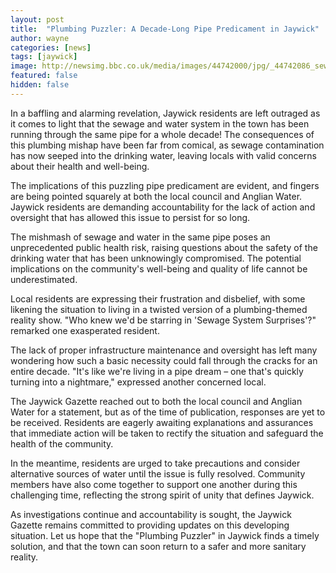 ```yaml
---
layout: post
title:  "Plumbing Puzzler: A Decade-Long Pipe Predicament in Jaywick"
author: wayne
categories: [news]
tags: [jaywick]
image: http://newsimg.bbc.co.uk/media/images/44742000/jpg/_44742086_sewagewater_226.jpg
featured: false
hidden: false
---
```


In a baffling and alarming revelation, Jaywick residents are left outraged as it comes to light that the sewage and water system in the town has been running through the same pipe for a whole decade! The consequences of this plumbing mishap have been far from comical, as sewage contamination has now seeped into the drinking water, leaving locals with valid concerns about their health and well-being.

The implications of this puzzling pipe predicament are evident, and fingers are being pointed squarely at both the local council and Anglian Water. Jaywick residents are demanding accountability for the lack of action and oversight that has allowed this issue to persist for so long.

The mishmash of sewage and water in the same pipe poses an unprecedented public health risk, raising questions about the safety of the drinking water that has been unknowingly compromised. The potential implications on the community's well-being and quality of life cannot be underestimated.

Local residents are expressing their frustration and disbelief, with some likening the situation to living in a twisted version of a plumbing-themed reality show. "Who knew we'd be starring in 'Sewage System Surprises'?" remarked one exasperated resident.

The lack of proper infrastructure maintenance and oversight has left many wondering how such a basic necessity could fall through the cracks for an entire decade. "It's like we're living in a pipe dream – one that's quickly turning into a nightmare," expressed another concerned local.

The Jaywick Gazette reached out to both the local council and Anglian Water for a statement, but as of the time of publication, responses are yet to be received. Residents are eagerly awaiting explanations and assurances that immediate action will be taken to rectify the situation and safeguard the health of the community.

In the meantime, residents are urged to take precautions and consider alternative sources of water until the issue is fully resolved. Community members have also come together to support one another during this challenging time, reflecting the strong spirit of unity that defines Jaywick.

As investigations continue and accountability is sought, the Jaywick Gazette remains committed to providing updates on this developing situation. Let us hope that the "Plumbing Puzzler" in Jaywick finds a timely solution, and that the town can soon return to a safer and more sanitary reality.
